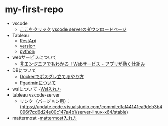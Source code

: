 # my-first-repo

- vscode 
    - [ここをクリック](https://code.visualstudio.com/Download)
    [vscode serverのダウンロードページ](https://update.code.visualstudio.com/1.101.0/server-linux-x64/stable)
- Tableau
    - [RestApi](https://github.com/tableau/rest-api-samples)
    - [version](https://help.tableau.com/current/api/rest_api/en-us/REST/rest_api_concepts_versions.htm)
    - [python](https://tableau.github.io/server-client-python/docs/)
- webサービスについて
    - [非エンジニアでもわかる！Webサービス・アプリが動く仕組み](https://www.youtube.com/watch?v=zq50JwOU_ls)
- DBについて
    - [Dockerでポスグレ立てるやり方](https://zenn.dev/ayano_sakai/articles/42e64d873bf7df)
    - [Pgadminについて](https://qiita.com/prg_mt/items/c5c8edbf45dfe87b54ef)
- wslについて
    -[Wsl入れ方](https://docs.aws.amazon.com/ja_jp/AWSEC2/latest/UserGuide/install-wsl-on-ec2-windows-instance.html)
- tableau vscode-server
    - リンク（バージョン用）：(https://update.code.visualstudio.com/commit:dfaf44141ea9deb3b4096f7cd6d24e00c147a4b1/server-linux-x64/stable)
- mattermost
    -[mattermost入れ方](https://qiita.com/nanbuwks/items/b20e2df483f6806909ab)     